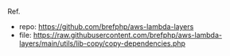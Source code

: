Ref.

* repo: https://github.com/brefphp/aws-lambda-layers
* file: https://raw.githubusercontent.com/brefphp/aws-lambda-layers/main/utils/lib-copy/copy-dependencies.php
